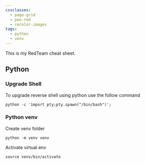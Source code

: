 ```yaml
---
cssclasses:
  - page-grid
  - pen-red
  - recolor-images
tags:
  - python
  - venv
---
```


This is my RedTeam cheat sheet. 
## Python
### Upgrade Shell
To upgrade reverse shell using python use the follow command
```shell
python -c 'import pty;pty.spawn("/bin/bash")';
```

### Python venv
Create venv folder 
```shell
python -m venv venv
```

Activate virtual env
```shell
source venv/bin/activate
```
